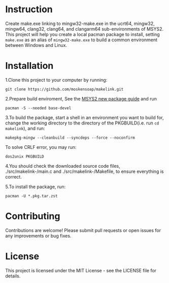 # Instruction
Create make.exe linking to mingw32-make.exe in the ucrt64, mingw32, mingw64, clang32, clang64, and clangarm64 sub-environments of MSYS2. This project will help you create a local pacman package to install, setting `make.exe` as an alias of `mingw32-make.exe` to build a common environment between Windows and Linux.

# Installation
1.Clone this project to your computer by running:

    git clone https://github.com/moskensoap/makelink.git

2.Prepare build enviroment, See the [MSYS2 new package guide](https://www.msys2.org/dev/new-package/) and run

    pacman -S --needed base-devel

3.To build the package, start a shell in an environment you want to build for, change the working directory to the directory of the PKGBUILD(i.e. run `cd makelink`), and run:

    makepkg-mingw --cleanbuild --syncdeps --force --noconfirm

To solve CRLF error, you may run:

    dos2unix PKGBUILD

4.You should check the downloaded source code files, ./src/makelink-<version>/main.c and ./src/makelink-<version>/Makefile, to ensure everything is correct.

5.To install the package, run:

    pacman -U *.pkg.tar.zst

# Contributing
Contributions are welcome! Please submit pull requests or open issues for any improvements or bug fixes.

# License
This project is licensed under the MIT License - see the LICENSE file for details.
